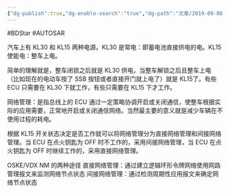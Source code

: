 ```yaml
---
{"dg-publish":true,"dg-enable-search":"true","dg-path":"文章/2019-09-08 汽车网络管理分析.md","permalink":"/文章/2019-09-08 汽车网络管理分析/","dgEnableSearch":"true","dgPassFrontmatter":true,"created":"2023-03-07T09:28:29.000+08:00","updated":"2023-11-14T13:29:41.043+08:00"}
---
```


#BDStar #AUTOSAR

汽车上有 KL30 和 KL15 两种电源。KL30 是常电：即蓄电池直接供电的电。KL15 使能电：整车上电。

简单的理解就是，整车闭锁之后就是 KL30 供电，当整车解锁之后且整车上电（比如现在的电动车按了 SSB 按钮或者直接开门就上电了）就是 KL15了。有些 ECU 只需要在 KL30 下就工作，有些只需要在 KL15 下才工作。

网络管理：是指总线上的 ECU 通过一定策略协调开启或关闭通信，使整车根据实际的应用需要，正常地开启或关闭通信网络。当然最主要的意义就是减少车辆在不使用过程的耗电。

根据 KL15 开关状态决定是否工作就可以将网络管理分为直接网络管理和间接网络管理。当 ECU 在点火钥匙为 OFF 时不工作的，采用间接网络管理，当 ECU 在点火钥匙为 OFF 时继续工作的，采用直接网络管理。

OSKE/VDX NM 的两种途径
直接网络管理：通过建立逻辑环形令牌网络使用网路管理报文来监测网络节点状态
间接网络管理：通过检测周期性应用报文来确定网络节点状态

